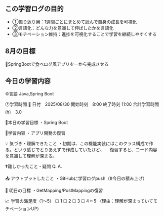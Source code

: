 ## この学習ログの目的
* ①振り返り用：1週間ごとにまとめて読んで自身の成長を可視化
* ②言語化：どんな力を意識して伸ばしたかを言語化
* ③モチベーション維持：進捗を可視化することで学習を継続しやすくする

## 8月の目標
📝SpringBootで食べログ風アプリを一から完成させる

## 今日の学習内容
⚙️言語 Java,Spring Boot

🕐学習時間
📅 日付　2025/08/30
開始時刻　8:00
終了時刻  11:00
合計学習時間(h)　3.0

🎯本日の学習目標
・Spring Boot

📝学習内容
・アプリ開発の復習

💡 気づき・理解できたこと
・初期は、この機能実装にはこのクラス構成で作る。という感じでとりあえずで作成していたけど、
　復習すると、コード内容を意識して理解が深まる。

❓難しかったこと・疑問
Q. 
A. 

📤 アウトプットしたこと
・GitHubに学習ログpush（#今日の積み上げ）

🌱 明日の目標
・GetMapping/PostMappingの復習

📈 学習の満足度（1〜5）
☐ 1 ☐ 2 ☐ 3 ☐ 4 ◽️ 5
（理由：理解が深まっていてモチベーションUP）